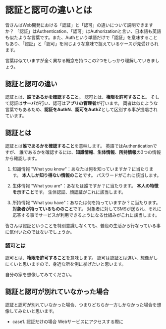 # 認証と認可の違いとは

皆さんはWeb開発における「認証」と「認可」の違いについて説明できますか？
「認証」はAuthentication、「認可」はAuthorizationと言い、日本語も英語も似たような言葉です。また、Authという単語だけで「認証」を意味することもあり、「認証」と「認可」を同じような意味で捉えているケースが見受けられます。

言葉は似ていますが全く異なる概念を持つこの2つをしっかり理解していきましょう。

## 認証と認可の違い

認証とは、**誰であるかを確認すること**。
認可とは、**権限を許可すること**。
そして認証は**サーバ**が行い、認可は**アプリの管理者**が行います。
両者は似たような言葉でもあるため、**認証をAuthN**、**認可をAuthZ**として区別する事が提唱されています。

## 認証とは

認証とは**誰であるかを確認すること**を意味します。
英語ではAuthenticationですが、
誰であるかを確認するには、**知識情報**、**生体情報**、**所持情報**の3つの情報から確認します。

1. 知識情報
"What you know"：あなたは何を知っていますか？に当たります。
**本人しか知り得ない情報のこと**です。
パスワードがこれに該当します。

1. 生体情報
"What you are"：あなたは誰ですか？に当たります。
**本人の特徴を示すこと**です。
生体認証、顔認証がこれに該当します。

3. 所持情報
"What you have"：あなたは何を持っていますか？に当たります。
**対象者が持っているもののこと**です。
対象者に対してSMSが送られ、それに応答する事でサービスが利用できるようになる仕組みがこれに該当します。

皆さんは認証ということを特別意識しなくても、普段の生活から行なっている事に気付いたのではないでしょうか。

### 認可とは

認可とは、**権限を許可すること**を意味します。
認可は認証とは違い、想像がしにくいと思いますので、身近な所を例に挙げたいと思います。

自分の家を想像してみてください。

## 認証と認可が別れていなかった場合

認証と認可が別れていなかった場合、つまりどちらか一方しかなかった場合を想像してみたいと思います。

* case1. 認証だけの場合
Webサービスにアクセスする際に
